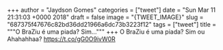 
+++
author = "Jaydson Gomes"
categories = ["tweet"]
date = "Sun Mar 11 21:31:03 +0000 2018"
draft = false
image = "{TWEET_IMAGE}"
slug = "687375f47676c82bd36dd21966a6dc73b3223f12"
tags = ["tweet"]
title = """O BraZiu é uma piada?
Sim..."""
+++
O BraZiu é uma piada?
Sim ou Ahahahhaa? https://t.co/gG0O9ivW0R
